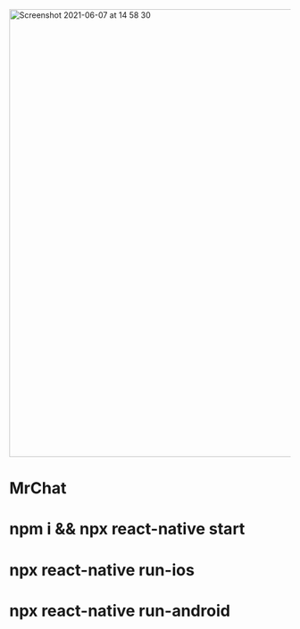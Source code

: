 <img width="803" alt="Screenshot 2021-06-07 at 14 58 30" src="https://user-images.githubusercontent.com/50097658/121020666-df4d1e00-c7a0-11eb-8045-c3995bf2dda9.png">

# MrChat

# npm i && npx react-native start
# npx react-native run-ios
# npx react-native run-android
